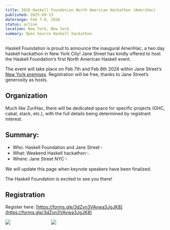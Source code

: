 ```yaml
---
title: 2026 Haskell Foundation North American Hackathon (AmeriHac)
published: 2025-09-13
daterange: Feb 7-8, 2026
status: active
location: New York, New York
summary: Open Source Haskell hackathon
---
```


Haskell Foundation is proud to announce the inaugural AmeriHac, a two day
haskell hackathon in New York City! Jane Street has kindly offered to host the
Haskell Foundation’s first North American Haskell event.

The event will take place on Feb 7th and Feb 8th 2026 within Jane Street’s [New
York premises](https://maps.app.goo.gl/eHweQfEGkRJiYkct6). Registration will be
free, thanks to Jane Street’s generosity as hosts.

## Organization

Much like ZuriHac, there will be dedicated space for specific projects (GHC,
cabal, stack, etc.), with the full details being determined by registrant
interest.

## Summary:

* Who: Haskell Foundation and Jane Street␍
* What: Weekend Haskell hackathon␍
* Where: Jane Street NYC␍

We will update this page when keynote speakers have been finalized.

The Haskell Foundation is excited to see you there!

## Registration

Register here: [https://forms.gle/3dZvn3VAvwa3JgJK8](https://forms.gle/3dZvn3VAvwa3JgJK8)


<div class="flex flex-wrap items-center justify-center"><a class="block w-48" style="margin-right: 4rem"><img src="/assets/images/partners/ost_logo-400.png"></a><a class="block w-48" style="margin-left: 4rem;"><img src="/assets/images/logos/hf-logo-400px-alpha.png"></a></div>
